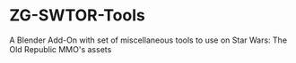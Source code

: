 # ZG-SWTOR-Tools
A Blender Add-On with set of miscellaneous tools to use on Star Wars: The Old Republic MMO's assets
